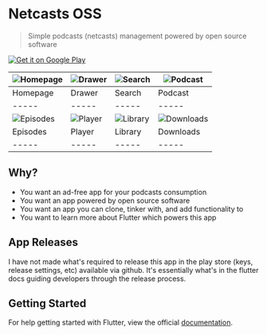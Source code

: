 # Netcasts OSS

> Simple podcasts (netcasts) management powered by open source software

<a href='https://play.google.com/store/apps/details?id=io.eemp.netcastsOSS&pcampaignid=MKT-Other-global-all-co-prtnr-py-PartBadge-Mar2515-1'>
  <img alt='Get it on Google Play' src='https://play.google.com/intl/en_us/badges/images/generic/en_badge_web_generic.png'/>
</a>

|![Homepage](images/netcastsOSS-home.png)|![Drawer](images/netcastsOSS-drawer.png)|![Search](images/netcastsOSS-search.png)|![Podcast](images/netcastsOSS-podcast.png)
|-----|-----|-----|-----|
|Homepage|Drawer|Search|Podcast|
|-----|-----|-----|-----|
|![Episodes](images/netcastsOSS-episodes.png)|![Player](images/netcastsOSS-player.png)|![Library](images/netcastsOSS-library.png)|![Downloads](images/netcastsOSS-downloads.png)
|Episodes|Player|Library|Downloads|
|-----|-----|-----|-----|

## Why?

* You want an ad-free app for your podcasts consumption
* You want an app powered by open source software
* You want an app you can clone, tinker with, and add functionality to
* You want to learn more about Flutter which powers this app

## App Releases

I have not made what's required to release this app in the play store
(keys, release settings, etc) available via github.  It's essentially
what's in the flutter docs guiding developers through the release process.

## Getting Started

For help getting started with Flutter, view the official
[documentation](https://flutter.io/).
